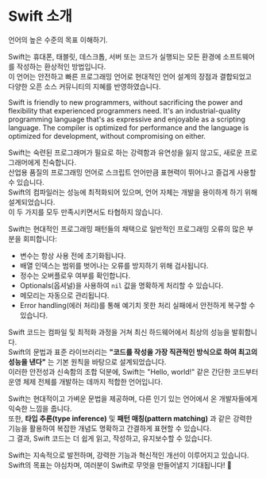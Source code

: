 # Swift 소개

언어의 높은 수준의 목표 이해하기. 

Swift는 휴대폰, 태블릿, 데스크톱, 서버 또는 코드가 실행되는 모든 환경에 소프트웨어를 작성하는 환상적인 방법입니다.  
이 언어는 안전하고 빠른 프로그래밍 언어로 현대적인 언어 설계의 장점과 결합되었고 다양한 오픈 소스 커뮤니티의 지혜를 반영하였습니다. 

Swift is friendly to new programmers,
without sacrificing the power and flexibility
that experienced programmers need.
It's an industrial-quality programming language
that's as expressive and enjoyable as a scripting language.
The compiler is optimized for performance
and the language is optimized for development,
without compromising on either.

Swift는 숙련된 프로그래머가 필요로 하는 강력함과 유연성을 잃지 않고도, 새로운 프로그래머에게 친숙합니다.   
산업용 품질의 프로그래밍 언어로 스크립트 언어만큼 표현력이 뛰어나고 즐겁게 사용할 수 있습니다.  
Swift의 컴파일러는 성능에 최적화되어 있으며, 언어 자체는 개발을 용이하게 하기 위해 설계되었습니다.  
이 두 가지를 모두 만족시키면서도 타협하지 않습니다.

Swift는 현대적인 프로그래밍 패턴들의 채택으로 일반적인 프로그래밍 오류의 많은 부분을 회피합니다:

- 변수는 항상 사용 전에 초기화됩니다.  
- 배열 인덱스는 범위를 벗어나는 오류를 방지하기 위해 검사됩니다.  
- 정수는 오버플로우 여부를 확인합니다.  
- Optionals(옵셔널)을 사용하여 `nil` 값을 명확하게 처리할 수 있습니다.  
- 메모리는 자동으로 관리됩니다.  
- Error handling(에러 처리)를 통해 예기치 못한 처리 실패에서 안전하게 복구할 수 있습니다.

Swift 코드는 컴파일 및 최적화 과정을 거쳐 최신 하드웨어에서 최상의 성능을 발휘합니다.  
Swift의 문법과 표준 라이브러리는 **"코드를 작성을 가장 직관적인 방식으로 하여 최고의 성능을 낸다"** 는 기본 원칙을 바탕으로 설계되었습니다.  
이러한 안전성과 신속함의 조합 덕분에, Swift는 "Hello, world!" 같은 간단한 코드부터 운영 체제 전체를 개발하는 데까지 적합한 언어입니다. 

Swift는 현대적이고 가벼운 문법을 제공하며, 다른 인기 있는 언어에서 온 개발자들에게 익숙한 느낌을 줍니다.  
또한, **타입 추론(type inference)** 및 **패턴 매칭(pattern matching)** 과 같은 강력한 기능을 활용하여 복잡한 개념도 명확하고 간결하게 표현할 수 있습니다.  
그 결과, Swift 코드는 더 쉽게 읽고, 작성하고, 유지보수할 수 있습니다.  

Swift는 지속적으로 발전하며, 강력한 기능과 혁신적인 개선이 이루어지고 있습니다.  
Swift의 목표는 야심차며, 여러분이 Swift로 무엇을 만들어낼지 기대됩니다! 🚀

<!--
This source file is part of the Swift.org open source project

Copyright (c) 2014 - 2022 Apple Inc. and the Swift project authors
Licensed under Apache License v2.0 with Runtime Library Exception

See https://swift.org/LICENSE.txt for license information
See https://swift.org/CONTRIBUTORS.txt for the list of Swift project authors
-->
